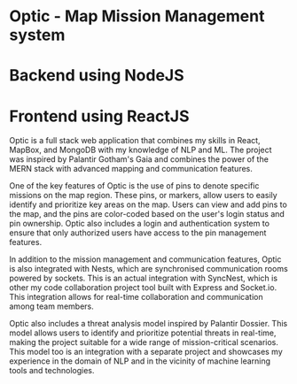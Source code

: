 # Optic - Map Mission Management system

# Backend using NodeJS
# Frontend using ReactJS


Optic is a full stack web application that combines my skills in React, MapBox, and MongoDB with my knowledge of NLP and ML. The project was inspired by Palantir Gotham's Gaia and combines the power of the MERN stack with advanced mapping and communication features.

One of the key features of Optic is the use of pins to denote specific missions on the map region. These pins, or markers, allow users to easily identify and prioritize key areas on the map. Users can view and add pins to the map, and the pins are color-coded based on the user's login status and pin ownership. Optic also includes a login and authentication system to ensure that only authorized users have access to the pin management features.

In addition to the mission management and communication features, Optic is also integrated with Nests, which are synchronised communication rooms powered by sockets. This is an actual integration with SyncNest, which is other my code collaboration project tool built with Express and Socket.io. This integration allows for real-time collaboration and communication among team members.

Optic also includes a threat analysis model inspired by Palantir Dossier. This model allows users to identify and prioritize potential threats in real-time, making the project suitable for a wide range of mission-critical scenarios. This model too is an integration with a separate project and showcases my experience in the domain of NLP and in the vicinity of machine learning tools and technologies.
